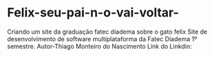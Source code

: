 # Felix-seu-pai-n-o-vai-voltar-
Criando um site da graduação fatec diadema sobre o gato felix
Site de desenvolvimento de software multiplataforma da Fatec Diadema 1º semestre.
Autor-Thiago Monteiro do Nascimento Link do Linkdin:

